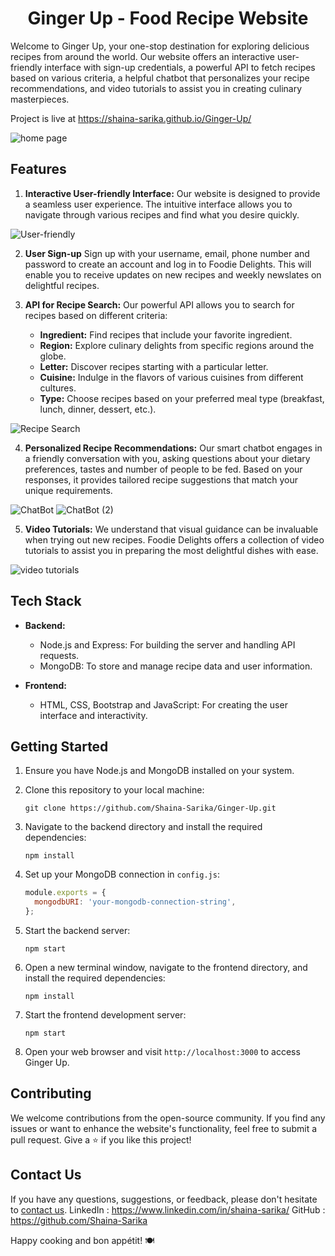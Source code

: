 <h1 align="center">Ginger Up - Food Recipe Website</h1>

Welcome to Ginger Up, your one-stop destination for exploring delicious recipes from around the world. Our website offers an interactive user-friendly interface with sign-up credentials, a powerful API to fetch recipes based on various criteria, a helpful chatbot that personalizes your recipe recommendations, and video tutorials to assist you in creating culinary masterpieces.

Project is live at <https://shaina-sarika.github.io/Ginger-Up/>


![home page](https://github.com/Shaina-Sarika/Ginger-Up/assets/130648106/b7af2dcd-ef38-4317-a51d-dcc83e9499c9)

## Features

1. **Interactive User-friendly Interface:** Our website is designed to provide a seamless user experience. The intuitive interface allows you to navigate through various recipes and find
what you desire quickly.

 ![User-friendly](https://github.com/Shaina-Sarika/Ginger-Up/assets/130648106/836413e8-e880-4817-9141-9664d5ab2eef)

 
2. **User Sign-up** Sign up with your username, email, phone number and password to create an account and log in to Foodie Delights. This will enable you to receive updates on new recipes and weekly newslates on delightful recipes.



3. **API for Recipe Search:** Our powerful API allows you to search for recipes based on different criteria:
   - **Ingredient:** Find recipes that include your favorite ingredient.
   - **Region:** Explore culinary delights from specific regions around the globe.
   - **Letter:** Discover recipes starting with a particular letter.
   - **Cuisine:** Indulge in the flavors of various cuisines from different cultures.
   - **Type:** Choose recipes based on your preferred meal type (breakfast, lunch, dinner, dessert, etc.).

![Recipe Search](https://github.com/Shaina-Sarika/Ginger-Up/assets/130648106/63bf2387-671d-430e-afb9-1930d1044322)


4. **Personalized Recipe Recommendations:** Our smart chatbot engages in a friendly conversation with you, asking questions about your dietary preferences, tastes and  number of people to be fed. Based on your responses, it provides tailored recipe suggestions that match your unique requirements.

![ChatBot](https://github.com/Shaina-Sarika/Ginger-Up/assets/130648106/e15d7335-69e1-45d8-9fae-2dfcc8daa00a)
![ChatBot (2)](https://github.com/Shaina-Sarika/Ginger-Up/assets/130648106/e6c16b2a-4c19-4dc4-9d63-aee340be900b)



5. **Video Tutorials:** We understand that visual guidance can be invaluable when trying out new recipes. Foodie Delights offers a collection of video tutorials to assist you in preparing the most delightful dishes with ease.

![video tutorials](https://github.com/Shaina-Sarika/Ginger-Up/assets/130648106/8efba718-4ce2-4f61-bc54-a4d83387c103)


## Tech Stack

- **Backend:**
  - Node.js and Express: For building the server and handling API requests.
  - MongoDB: To store and manage recipe data and user information.

- **Frontend:**
  - HTML, CSS, Bootstrap and JavaScript: For creating the user interface and interactivity.

## Getting Started

1. Ensure you have Node.js and MongoDB installed on your system.

2. Clone this repository to your local machine:
   ```
   git clone https://github.com/Shaina-Sarika/Ginger-Up.git
   ```

3. Navigate to the backend directory and install the required dependencies:
   ```
   npm install
   ```

4. Set up your MongoDB connection in `config.js`:

   ```javascript
   module.exports = {
     mongodbURI: 'your-mongodb-connection-string',
   };
   ```

5. Start the backend server:
   ```
   npm start
   ```

6. Open a new terminal window, navigate to the frontend directory, and install the required dependencies:
   ```
   npm install
   ```

7. Start the frontend development server:
   ```
   npm start
   ```

8. Open your web browser and visit `http://localhost:3000` to access Ginger Up.

## Contributing

We welcome contributions from the open-source community. If you find any issues or want to enhance the website's functionality, feel free to submit a pull request.
Give a ⭐️ if you like this project!

## Contact Us

If you have any questions, suggestions, or feedback, please don't hesitate to [contact us](mailto:shainasarika@gmail.com).
LinkedIn : <https://www.linkedin.com/in/shaina-sarika/>
GitHub : <https://github.com/Shaina-Sarika>

Happy cooking and bon appétit! 🍽️
